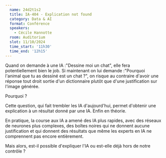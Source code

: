 ```yaml
---
  name: 24d2t1s2
  title: IA-404 - Explication not found
  category: Data & AI 
  format: Conférence
  speakers: 
    - Cécile Hannotte
  room: Auditorium
  slot: 11/10/2024
  time_start: '11h30'
  time_end: '12h15'
---
```

Quand on demande à une IA :"Dessine moi un chat", elle fera potentiellement bien le job.
Si maintenant on lui demande :"Pourquoi l'animal que tu as dessiné est un chat ?", on risque au contraire d'avoir une réponse tout droit sortie d'un dictionnaire plutôt que d'une justification sur l'image générée.

Pourquoi ?

Cette question, qui fait trembler les IA d'aujourd'hui, permet d'obtenir une explication à un résultat donné par une IA. Enfin en théorie.

En pratique, la course aux IA a amené des IA plus rapides, avec des réseaux de neurones plus complexes, des boîtes noires qui ne donnent aucune justification et qui donnent des résultats que même les experts en IA ne comprennent pas encore entièrement.

Mais alors, est-il possible d'expliquer l'IA ou est-elle déjà hors de notre contrôle ?
